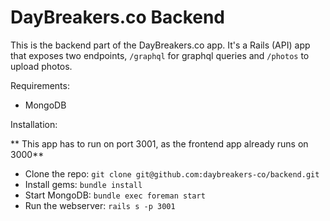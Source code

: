 # DayBreakers.co Backend

This is the backend part of the DayBreakers.co app.
It's a Rails (API) app that exposes two endpoints, `/graphql` for graphql queries and `/photos` to upload photos.

Requirements:

* MongoDB

Installation:

** This app has to run on port 3001, as the frontend app already runs on 3000**

* Clone the repo: `git clone git@github.com:daybreakers-co/backend.git`
* Install gems: `bundle install`
* Start MongoDB: `bundle exec foreman start`
* Run the webserver: `rails s -p 3001`
